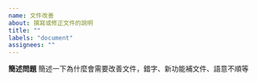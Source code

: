 ```yaml
---
name: 文件改善
about: 撰寫或修正文件的說明
title: ""
labels: "document"
assignees: ""
---
```


**簡述問題**
簡述一下為什麼會需要改善文件，錯字、新功能補文件、語意不順等

